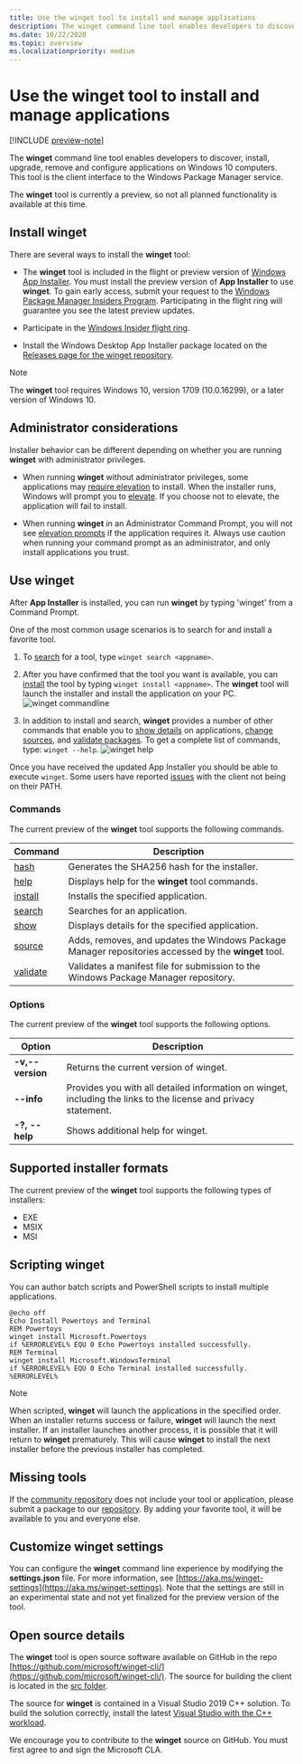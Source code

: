 ```yaml
---
title: Use the winget tool to install and manage applications
description: The winget command line tool enables developers to discover, install, upgrade, remove and configure applications on Windows 10 computers.
ms.date: 10/22/2020
ms.topic: overview
ms.localizationpriority: medium
---
```


# Use the winget tool to install and manage applications

[!INCLUDE [preview-note](../../includes/package-manager-preview.md)]

The **winget** command line tool enables developers to discover, install, upgrade, remove and configure applications on Windows 10 computers. This tool is the client interface to the Windows Package Manager service.

The **winget** tool is currently a preview, so not all planned functionality is available at this time.

## Install winget

There are several ways to install the **winget** tool:

* The **winget** tool is included in the flight or preview version of [Windows App Installer](https://www.microsoft.com/p/app-installer/9nblggh4nns1?ocid=9nblggh4nns1_ORSEARCH_Bing&rtc=1&activetab=pivot:overviewtab). You must install the preview version of **App Installer** to use **winget**. To gain early access, submit your request to the [Windows Package Manager Insiders Program](https://aka.ms/AppInstaller_InsiderProgram). Participating in the flight ring will guarantee you see the latest preview updates.

* Participate in the [Windows Insider flight ring](https://insider.windows.com).

* Install the Windows Desktop App Installer package located on the [Releases page for the winget repository](https://github.com/microsoft/winget-cli/releases).

> [!NOTE]
> The **winget** tool requires Windows 10, version 1709 (10.0.16299), or a later version of Windows 10.

## Administrator considerations

Installer behavior can be different depending on whether you are running **winget** with administrator privileges.

* When running **winget** without administrator privileges, some applications may [require elevation](https://docs.microsoft.com/windows/security/identity-protection/user-account-control/) to install. When the installer runs, Windows will prompt you to [elevate](https://docs.microsoft.com/windows/security/identity-protection/user-account-control). If you choose not to elevate, the application will fail to install.  

* When running **winget** in an Administrator Command Prompt, you will not see [elevation prompts](/windows/security/identity-protection/user-account-control/how-user-account-control-works) if the application requires it. Always use caution when running your command prompt as an administrator, and only install applications you trust.

## Use winget

After **App Installer** is installed, you can run **winget** by typing 'winget' from a Command Prompt.

One of the most common usage scenarios is to search for and install a favorite tool.

1. To [search](search.md) for a tool, type `winget search <appname>`.
2. After you have confirmed that the tool you want is available, you can [install](install.md) the tool by typing `winget install <appname>`. The **winget** tool will launch the installer and install the application on your PC.
    ![winget commandline](images\install.png)

3. In addition to install and search, **winget** provides a number of other commands that enable you to [show details](show.md) on applications, [change sources](source.md), and [validate packages](validate.md). To get a complete list of commands, type: `winget --help`.
    ![winget help](images\help.png)

Once you have received the updated App Installer you should be able to execute `winget`. Some users have reported [issues](https://github.com/microsoft/winget-cli/issues/210) with the client not being on their PATH.

### Commands

The current preview of the **winget** tool supports the following commands.

| Command | Description |
|---------|-------------|
| [hash](hash.md) | Generates the SHA256 hash for the installer. |
| [help](help.md) | Displays help for the **winget** tool commands. |
| [install](install.md) | Installs the specified application. |
| [search](search.md) | Searches for an application. |
| [show](show.md) | Displays details for the specified application. |
| [source](source.md) | Adds, removes, and updates the Windows Package Manager repositories accessed by the **winget** tool. |
| [validate](validate.md) | Validates a manifest file for submission to the Windows Package Manager repository. |

### Options

The current preview of the **winget** tool supports the following options.

| Option | Description |
|--------------|-------------|
| **-v,--version** | Returns the current version of winget. |
| **--info** |  Provides you with all detailed information on winget, including the links to the license and privacy statement. |
| **-?, --help** |  Shows additional help for winget. |

## Supported installer formats

The current preview of the **winget** tool supports the following types of installers:

* EXE
* MSIX
* MSI

## Scripting winget

You can author batch scripts and PowerShell scripts to install multiple applications.

``` CMD
@echo off  
Echo Install Powertoys and Terminal  
REM Powertoys  
winget install Microsoft.Powertoys  
if %ERRORLEVEL% EQU 0 Echo Powertoys installed successfully.  
REM Terminal  
winget install Microsoft.WindowsTerminal  
if %ERRORLEVEL% EQU 0 Echo Terminal installed successfully.   %ERRORLEVEL%
```

> [!NOTE]
> When scripted, **winget** will launch the applications in the specified order. When an installer returns success or failure, **winget** will launch the next installer. If an installer launches another process, it is possible that it will return to **winget** prematurely. This will cause **winget** to install the next installer before the previous installer has completed.

## Missing tools

If the [community repository](../package/repository.md) does not include your tool or application, please submit a package to our [repository](https://github.com/microsoft/winget-pkgs). By adding your favorite tool, it will be available to you and everyone else.

## Customize winget settings

You can configure the **winget** command line experience by modifying the **settings.json** file. For more information, see [https://aka.ms/winget-settings](https://aka.ms/winget-settings). Note that the settings are still in an experimental state and not yet finalized for the preview version of the tool.

## Open source details

The **winget** tool is open source software available on GitHub in the repo [https://github.com/microsoft/winget-cli/](https://github.com/microsoft/winget-cli/). The source for building the client is located in the [src folder](https://github.com/microsoft/winget-cli/tree/master/src).

The source for **winget** is contained in a Visual Studio 2019 C++ solution. To build the solution correctly, install the latest [Visual Studio with the C++ workload](https://visualstudio.microsoft.com/downloads/).

We encourage you to contribute to the **winget** source on GitHub. You must first agree to and sign the Microsoft CLA.
